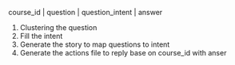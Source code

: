 course_id | question | question_intent | answer

1. Clustering the question 
2. Fill the intent 
3. Generate the story to map questions to intent 
4. Generate the actions file to reply base on course_id with anser
